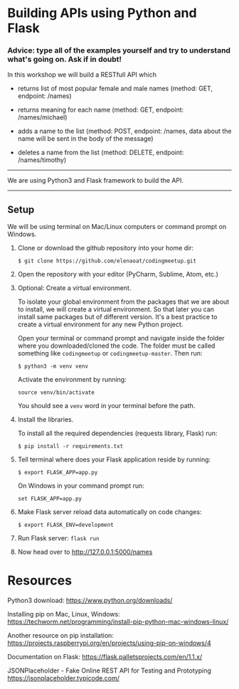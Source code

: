 # Building APIs using Python and Flask

### Advice: type all of the examples yourself and try to understand what's going on. Ask if in doubt!


In this workshop we will build a RESTfull API which
 - returns list of most popular female and male names (method: GET, endpoint: /names)

 - returns meaning for each name  (method: GET, endpoint: /names/michael)

 - adds a name to the list (method: POST, endpoint: /names, data about the name will be sent in the body of the message)

 - deletes a name from the list (method: DELETE, endpoint: /names/timothy)

----------------
We are using Python3 and Flask framework to build the API.

------------------------
## Setup
We will be using terminal on Mac/Linux computers or command prompt on Windows.
1. Clone or download the github repository into your home dir:

    ``$ git clone https://github.com/elenaoat/codingmeetup.git``
2. Open the repository with your editor (PyCharm, Sublime, Atom, etc.)

3. Optional: Create a virtual environment.

    To isolate your global environment from the packages that we are about to install, we will create a virtual environment.
    So that later you can install same packages but of different version. It's a best practice to create a virtual
    environment for any new Python project.

    Open your terminal or command prompt and navigate inside the folder where you downloaded/cloned the code.
    The folder must be called something like `codingmeetup` or `codingmeetup-master`.
    Then run:
    
    ``$ python3 -m venv venv``

    Activate the environment by running:

    ``source venv/bin/activate``

    You should see a `venv` word in your terminal before the path.
4. Install the libraries.

     To install all the required dependencies (requests library, Flask) run:

    ``$ pip install -r requirements.txt``

5. Tell terminal where does your Flask application reside by running:

   `$ export FLASK_APP=app.py`

   On Windows in your command prompt run:
   
   ``set FLASK_APP=app.py``

6. Make Flask server reload data automatically on code changes:

    `$ export FLASK_ENV=development`

6. Run Flask server:
    ``flask run``

7. Now head over to http://127.0.0.1:5000/names



# Resources

Python3 download:
https://www.python.org/downloads/

Installing pip on Mac, Linux, Windows:
https://techworm.net/programming/install-pip-python-mac-windows-linux/

Another resource on pip installation:
https://projects.raspberrypi.org/en/projects/using-pip-on-windows/4

Documentation on Flask:
https://flask.palletsprojects.com/en/1.1.x/

JSONPlaceholder - Fake Online REST API for Testing and Prototyping
https://jsonplaceholder.typicode.com/
